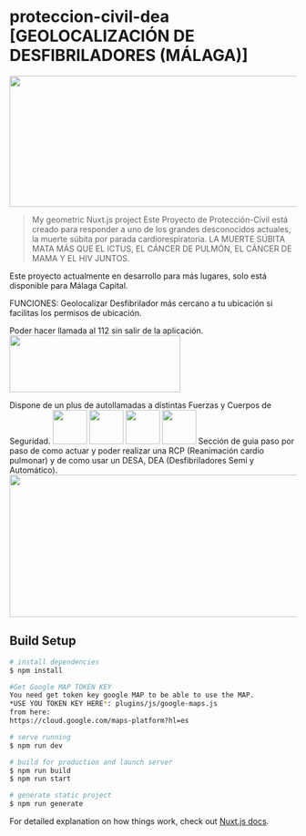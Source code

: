 # proteccion-civil-dea [GEOLOCALIZACIÓN DE DESFIBRILADORES (MÁLAGA)]
<code><img height="230" width="650" src="https://i.pinimg.com/originals/29/57/f7/2957f7c7d2ef62de281dac2765bb7acb.gif"></code>

> My geometric Nuxt.js project 
  Este Proyecto de Protección-Civil está creado para responder a uno de los 
  grandes desconocidos actuales, la muerte súbita por parada cardiorespiratoria.
  LA MUERTE SÚBITA MATA MÁS QUE EL ICTUS, EL CÁNCER DE PULMÓN, EL CÁNCER DE MAMA Y EL HIV JUNTOS.

  Este proyecto actualmente en desarrollo para más lugares, solo está disponible para Málaga Capital.

  FUNCIONES:
  Geolocalizar Desfibrilador más cercano a tu ubicación si facilitas los permisos de ubicación.

  Poder hacer llamada al 112 sin salir de la aplicación.
  <code><img height="100" width="300" src="https://cdn.dribbble.com/users/526481/screenshots/10805748/media/9264759636adf550e5dc6edbc9794ca1.gif"></code>

  Dispone de un plus de autollamadas a distintas Fuerzas y Cuerpos de Seguridad.
  <code><img height="60" src="https://i.pinimg.com/originals/86/87/19/868719b1db3829d6a68f81c639f4a5f3.png"></code>
  <code><img height="60"  src="https://asteresa.net/images/stories/PoliciaLocalMalaga.png"></code>
  <code><img height="60"  src="https://img1.freepng.es/20180714/jhb/kisspng-guardia-civil-civil-guard-national-police-corps-mi-civil-rights-symbol-5b49e878a3a044.7151903515315702966702.jpg"></code>
  <code><img height="60"  src="https://encrypted-tbn0.gstatic.com/images?q=tbn%3AANd9GcSBn1BM8ngn_e3OfVJEJbcU0KRTpOfasKsrEw&usqp=CAU"></code>
  Sección de guia paso por paso de como actuar y poder realizar una RCP (Reanimación cardio pulmonar) y de como usar un DESA, DEA (Desfibriladores Semi y Automático).
  <code><img height="250" width="600" src="https://thumbs.gfycat.com/NeighboringEvilLabradorretriever-size_restricted.gif"></code>



## Build Setup

```bash
# install dependencies
$ npm install

#Get Google MAP TOKEN KEY
You need get token key google MAP to be able to use the MAP.
*USE YOU TOKEN KEY HERE*: plugins/js/google-maps.js
from here:
https://cloud.google.com/maps-platform?hl=es

# serve running
$ npm run dev

# build for production and launch server
$ npm run build
$ npm run start

# generate static project
$ npm run generate
```

For detailed explanation on how things work, check out [Nuxt.js docs](https://nuxtjs.org).
